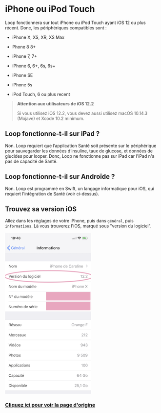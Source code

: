 # iPhone ou iPod Touch
Loop fonctionnera sur tout iPhone ou iPod Touch ayant iOS 12 ou plus récent. Donc, les périphériques compatibles sont :

* iPhone X, XS, XR, XS Max

* Phone 8 8+

* iPhone 7, 7+

* iPhone 6, 6+, 6s, 6s+

* iPhone SE

* iPhone 5s

* iPod Touch, 6 ou plus recent

> **Attention aux utilisateurs de iOS 12.2**
>
> Si vous utilisez iOS 12.2, vous devez aussi utilisez macOS 10.14.3 (Mojave) et Xcode 10.2 minimum.

## Loop fonctionne-t-il sur iPad ?
Non. Loop requiert que l’application Santé soit présente sur le périphérique pour sauvegarder les données d’insuline, taux de glucose, et données de glucides pour looper. Donc, Loop ne fonctionne pas sur iPad car l'iPad n'a pas de capacité de Santé.

## Loop fonctionne-t-il sur Androïde ?
Non. Loop est programmé en Swift, un langage informatique pour iOS, qui requiert l'intégration de Santé (voir ci-dessus).

## Trouvez sa version iOS
Allez dans les réglages de votre iPhone, puis dans `général`, puis `informations`. Là vous trouverez l'iOS, marqué sous "version du logiciel".

![iOS-version](img/ios-version.png)

### [Cliquez ici pour voir la page d'origine](https://loopkit.github.io/loopdocs/setup/requirements/iphone/)
